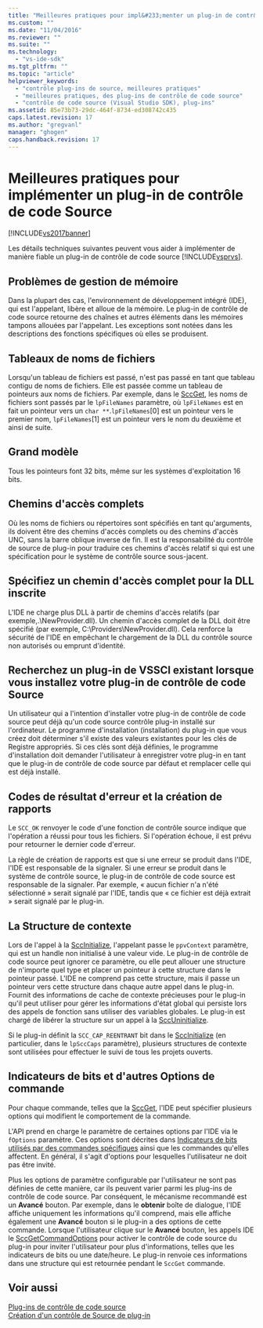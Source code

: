 ```yaml
---
title: "Meilleures pratiques pour impl&#233;menter un plug-in de contr&#244;le de code Source | Microsoft Docs"
ms.custom: ""
ms.date: "11/04/2016"
ms.reviewer: ""
ms.suite: ""
ms.technology: 
  - "vs-ide-sdk"
ms.tgt_pltfrm: ""
ms.topic: "article"
helpviewer_keywords: 
  - "contrôle plug-ins de source, meilleures pratiques"
  - "meilleures pratiques, des plug-ins de contrôle de code source"
  - "contrôle de code source (Visual Studio SDK), plug-ins"
ms.assetid: 85e73b73-29dc-464f-8734-ed308742c435
caps.latest.revision: 17
ms.author: "gregvanl"
manager: "ghogen"
caps.handback.revision: 17
---
```

# Meilleures pratiques pour impl&#233;menter un plug-in de contr&#244;le de code Source
[!INCLUDE[vs2017banner](../code-quality/includes/vs2017banner.md)]

Les détails techniques suivantes peuvent vous aider à implémenter de manière fiable un plug\-in de contrôle de code source [!INCLUDE[vsprvs](../code-quality/includes/vsprvs_md.md)].  
  
## Problèmes de gestion de mémoire  
 Dans la plupart des cas, l'environnement de développement intégré \(IDE\), qui est l'appelant, libère et alloue de la mémoire. Le plug\-in de contrôle de code source retourne des chaînes et autres éléments dans les mémoires tampons allouées par l'appelant. Les exceptions sont notées dans les descriptions des fonctions spécifiques où elles se produisent.  
  
## Tableaux de noms de fichiers  
 Lorsqu'un tableau de fichiers est passé, n'est pas passé en tant que tableau contigu de noms de fichiers. Elle est passée comme un tableau de pointeurs aux noms de fichiers. Par exemple, dans le [SccGet](../extensibility/sccget-function.md), les noms de fichiers sont passés par le `lpFileNames` paramètre, où `lpFileNames` est en fait un pointeur vers un `char **`.`lpFileNames`\[0\] est un pointeur vers le premier nom, `lpFileNames`\[1\] est un pointeur vers le nom du deuxième et ainsi de suite.  
  
## Grand modèle  
 Tous les pointeurs font 32 bits, même sur les systèmes d'exploitation 16 bits.  
  
## Chemins d'accès complets  
 Où les noms de fichiers ou répertoires sont spécifiés en tant qu'arguments, ils doivent être des chemins d'accès complets ou des chemins d'accès UNC, sans la barre oblique inverse de fin. Il est la responsabilité du contrôle de source de plug\-in pour traduire ces chemins d'accès relatif si qui est une spécification pour le système de contrôle source sous\-jacent.  
  
## Spécifiez un chemin d'accès complet pour la DLL inscrite  
 L'IDE ne charge plus DLL à partir de chemins d'accès relatifs \(par exemple,.\\NewProvider.dll\). Un chemin d'accès complet de la DLL doit être spécifié \(par exemple, C:\\Providers\\NewProvider.dll\). Cela renforce la sécurité de l'IDE en empêchant le chargement de la DLL du contrôle source non autorisés ou emprunt d'identité.  
  
## Recherchez un plug\-in de VSSCI existant lorsque vous installez votre plug\-in de contrôle de code Source  
 Un utilisateur qui a l'intention d'installer votre plug\-in de contrôle de code source peut déjà qu'un code source contrôle plug\-in installé sur l'ordinateur. Le programme d'installation \(installation\) du plug\-in que vous créez doit déterminer s'il existe des valeurs existantes pour les clés de Registre appropriés. Si ces clés sont déjà définies, le programme d'installation doit demander l'utilisateur à enregistrer votre plug\-in en tant que le plug\-in de contrôle de code source par défaut et remplacer celle qui est déjà installé.  
  
## Codes de résultat d'erreur et la création de rapports  
 Le `SCC_OK` renvoyer le code d'une fonction de contrôle source indique que l'opération a réussi pour tous les fichiers. Si l'opération échoue, il est prévu pour retourner le dernier code d'erreur.  
  
 La règle de création de rapports est que si une erreur se produit dans l'IDE, l'IDE est responsable de la signaler. Si une erreur se produit dans le système de contrôle source, le plug\-in de contrôle de code source est responsable de la signaler. Par exemple, « aucun fichier n'a n'été sélectionné » serait signalé par l'IDE, tandis que « ce fichier est déjà extrait » serait signalé par le plug\-in.  
  
## La Structure de contexte  
 Lors de l'appel à la [SccInitialize](../extensibility/sccinitialize-function.md), l'appelant passe le `ppvContext` paramètre, qui est un handle non initialisé à une valeur vide. Le plug\-in de contrôle de code source peut ignorer ce paramètre, ou elle peut allouer une structure de n'importe quel type et placer un pointeur à cette structure dans le pointeur passé. L'IDE ne comprend pas cette structure, mais il passe un pointeur vers cette structure dans chaque autre appel dans le plug\-in. Fournit des informations de cache de contexte précieuses pour le plug\-in qu'il peut utiliser pour gérer les informations d'état global qui persiste lors des appels de fonction sans utiliser des variables globales. Le plug\-in est chargé de libérer la structure sur un appel à la [SccUninitialize](../extensibility/sccuninitialize-function.md).  
  
 Si le plug\-in définit la `SCC_CAP_REENTRANT` bit dans le [SccInitialize](../extensibility/sccinitialize-function.md) \(en particulier, dans le `lpSccCaps` paramètre\), plusieurs structures de contexte sont utilisées pour effectuer le suivi de tous les projets ouverts.  
  
## Indicateurs de bits et d'autres Options de commande  
 Pour chaque commande, telles que la [SccGet](../extensibility/sccget-function.md), l'IDE peut spécifier plusieurs options qui modifient le comportement de la commande.  
  
 L'API prend en charge le paramètre de certaines options par l'IDE via le `fOptions` paramètre. Ces options sont décrites dans [Indicateurs de bits utilisés par des commandes spécifiques](../extensibility/bitflags-used-by-specific-commands.md) ainsi que les commandes qu'elles affectent. En général, il s'agit d'options pour lesquelles l'utilisateur ne doit pas être invité.  
  
 Plus les options de paramètre configurable par l'utilisateur ne sont pas définies de cette manière, car ils peuvent varier parmi les plug\-ins de contrôle de code source. Par conséquent, le mécanisme recommandé est un **Avancé** bouton. Par exemple, dans le **obtenir** boîte de dialogue, l'IDE affiche uniquement les informations qu'il comprend, mais elle affiche également une **Avancé** bouton si le plug\-in a des options de cette commande. Lorsque l'utilisateur clique sur le **Avancé** bouton, les appels IDE le [SccGetCommandOptions](../extensibility/sccgetcommandoptions-function.md) pour activer le contrôle de code source du plug\-in pour inviter l'utilisateur pour plus d'informations, telles que les indicateurs de bits ou une date\/heure. Le plug\-in renvoie ces informations dans une structure qui est retournée pendant le `SccGet` commande.  
  
## Voir aussi  
 [Plug\-ins de contrôle de code source](../extensibility/source-control-plug-ins.md)   
 [Création d'un contrôle de Source de plug\-in](../extensibility/internals/creating-a-source-control-plug-in.md)